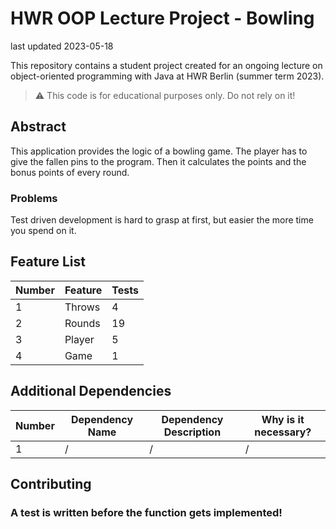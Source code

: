 # HWR OOP Lecture Project - Bowling
last updated 2023-05-18


This repository contains a student project created for an ongoing lecture on object-oriented programming with Java at HWR Berlin (summer term 2023).


> :warning: This code is for educational purposes only. Do not rely on it!



## Abstract

[TODO]: <> (Write a short description of your project.)
This application provides the logic of a bowling game. The player has to give the fallen pins to the program. Then it calculates the points and the bonus points of every round.

[TODO]: <> (State most important features.)
[not implemented]: <> (Score Table Calculation)
[not implemented]: <> (User Management)
[not implemented]: <> (Automatic Winner detection)

### Problems
[TODO]: <> (State the most interesting problems you encountered during the project.)
Test driven development is hard to grasp at first, but easier the more time you spend on it.

## Feature List

[TODO]: <> (Add a new row to the table for every completed feature.)

| Number | Feature | Tests |
|--------|---------|-------|
| 1      | Throws  | 4     |
| 2      | Rounds  | 19    |
| 3      | Player  | 5     |
| 4      | Game    | 1     |

## Additional Dependencies

[TODO]: <> (Add a new row to the table for every required dependency.)

| Number | Dependency Name | Dependency Description | Why is it necessary? |
|--------|-----------------|------------------------|----------------------|
| 1      | /               | /                      | /                    |

## Contributing

### A test is written before the function gets implemented!